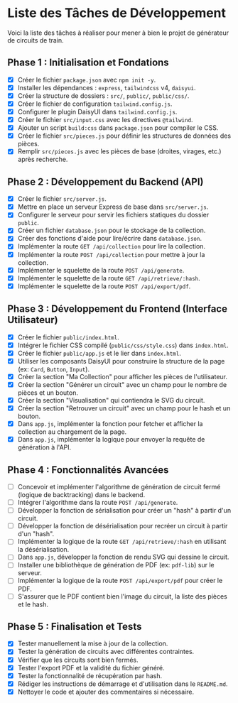 # Liste des Tâches de Développement

Voici la liste des tâches à réaliser pour mener à bien le projet de générateur de circuits de train.

## Phase 1 : Initialisation et Fondations

-   [x] Créer le fichier `package.json` avec `npm init -y`.
-   [x] Installer les dépendances : `express`, `tailwindcss` v4, `daisyui`.
-   [x] Créer la structure de dossiers : `src/`, `public/`, `public/css/`.
-   [x] Créer le fichier de configuration `tailwind.config.js`.
-   [x] Configurer le plugin DaisyUI dans `tailwind.config.js`.
-   [x] Créer le fichier `src/input.css` avec les directives `@tailwind`.
-   [x] Ajouter un script `build:css` dans `package.json` pour compiler le CSS.
-   [x] Créer le fichier `src/pieces.js` pour définir les structures de données des pièces.
-   [x] Remplir `src/pieces.js` avec les pièces de base (droites, virages, etc.) après recherche.

## Phase 2 : Développement du Backend (API)

-   [x] Créer le fichier `src/server.js`.
-   [x] Mettre en place un serveur Express de base dans `src/server.js`.
-   [x] Configurer le serveur pour servir les fichiers statiques du dossier `public`.
-   [x] Créer un fichier `database.json` pour le stockage de la collection.
-   [x] Créer des fonctions d'aide pour lire/écrire dans `database.json`.
-   [x] Implémenter la route `GET /api/collection` pour lire la collection.
-   [x] Implémenter la route `POST /api/collection` pour mettre à jour la collection.
-   [x] Implémenter le squelette de la route `POST /api/generate`.
-   [x] Implémenter le squelette de la route `GET /api/retrieve/:hash`.
-   [x] Implémenter le squelette de la route `POST /api/export/pdf`.

## Phase 3 : Développement du Frontend (Interface Utilisateur)

-   [x] Créer le fichier `public/index.html`.
-   [x] Intégrer le fichier CSS compilé (`public/css/style.css`) dans `index.html`.
-   [x] Créer le fichier `public/app.js` et le lier dans `index.html`.
-   [x] Utiliser les composants DaisyUI pour construire la structure de la page (ex: `Card`, `Button`, `Input`).
-   [x] Créer la section "Ma Collection" pour afficher les pièces de l'utilisateur.
-   [x] Créer la section "Générer un circuit" avec un champ pour le nombre de pièces et un bouton.
-   [x] Créer la section "Visualisation" qui contiendra le SVG du circuit.
-   [x] Créer la section "Retrouver un circuit" avec un champ pour le hash et un bouton.
-   [x] Dans `app.js`, implémenter la fonction pour fetcher et afficher la collection au chargement de la page.
-   [x] Dans `app.js`, implémenter la logique pour envoyer la requête de génération à l'API.

## Phase 4 : Fonctionnalités Avancées

-   [ ] Concevoir et implémenter l'algorithme de génération de circuit fermé (logique de backtracking) dans le backend.
-   [ ] Intégrer l'algorithme dans la route `POST /api/generate`.
-   [ ] Développer la fonction de sérialisation pour créer un "hash" à partir d'un circuit.
-   [ ] Développer la fonction de désérialisation pour recréer un circuit à partir d'un "hash".
-   [ ] Implémenter la logique de la route `GET /api/retrieve/:hash` en utilisant la désérialisation.
-   [ ] Dans `app.js`, développer la fonction de rendu SVG qui dessine le circuit.
-   [ ] Installer une bibliothèque de génération de PDF (ex: `pdf-lib`) sur le serveur.
-   [ ] Implémenter la logique de la route `POST /api/export/pdf` pour créer le PDF.
-   [ ] S'assurer que le PDF contient bien l'image du circuit, la liste des pièces et le hash.

## Phase 5 : Finalisation et Tests

-   [x] Tester manuellement la mise à jour de la collection.
-   [x] Tester la génération de circuits avec différentes contraintes.
-   [x] Vérifier que les circuits sont bien fermés.
-   [x] Tester l'export PDF et la validité du fichier généré.
-   [x] Tester la fonctionnalité de récupération par hash.
-   [x] Rédiger les instructions de démarrage et d'utilisation dans le `README.md`.
-   [x] Nettoyer le code et ajouter des commentaires si nécessaire.
